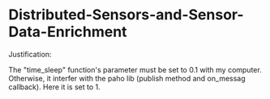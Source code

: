 # Distributed-Sensors-and-Sensor-Data-Enrichment

Justification:

The "time_sleep" function's parameter must be set to 0.1 with my computer. Otherwise, it interfer with the paho lib (publish method and on_messag callback).
Here it is set to 1.